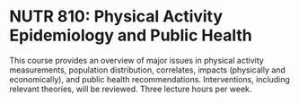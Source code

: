 # NUTR 810: Physical Activity Epidemiology and Public Health

This course provides an overview of major issues in physical activity measurements, population distribution, correlates, impacts (physically and economically), and public health recommendations. Interventions, including relevant theories, will be reviewed. Three lecture hours per week.